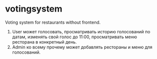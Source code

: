 # votingsystem
Voting system for restaurants without frontend.

1. User может голосовать, просматривать историю голосований по датам, 
изменять свой голос до 11:00, просматривать меню ресторана в конкретный день.
2. Admin ко всему прочему может добавлять рестораны и меню для голосований.